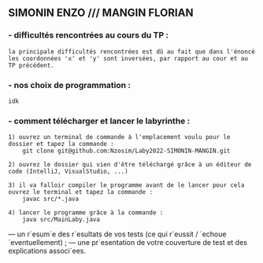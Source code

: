 ## SIMONIN ENZO  ///  MANGIN FLORIAN

### - difficultés rencontrées au cours du TP :
    la principale difficultés rencontrées est dû au fait que dans l'énoncé
    les coordonnées 'x' et 'y' sont inversées, par rapport au cour et au TP précédent.

### - nos choix de programmation :
    idk

### - comment télécharger et lancer le labyrinthe :
    1) ouvrez un terminal de commande à l'emplacement voulu pour le dossier et tapez la commande :
        git clone git@github.com:Nzosim/Laby2022-SIMONIN-MANGIN.git

    2) ouvrez le dossier qui vien d'être téléchargé grâce à un éditeur de code (IntelliJ, VisualStudio, ...)

    3) il va falloir compiler le programme avant de le lancer pour cela ouvrez le terminal et tapez la commande :
        javac src/*.java
    
    4) lancer le programme grâce à la commande :
        java src/MainLaby.java


— un r´esum´e des r´esultats de vos tests (ce qui r´eussit / ´echoue ´eventuellement) ;
— une pr´esentation de votre couverture de test et des explications associ´ees.
